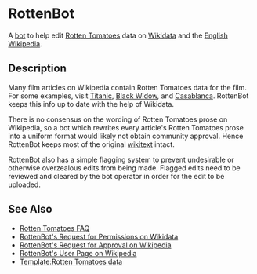 # RottenBot
A [bot](https://en.wikipedia.org/wiki/Wikipedia:Bots) to help edit [Rotten Tomatoes](https://www.rottentomatoes.com/) data on [Wikidata](https://www.wikidata.org/wiki/Wikidata:Main_Page) and the [English Wikipedia](https://en.wikipedia.org/wiki/Main_Page).

## Description
Many film articles on Wikipedia contain Rotten Tomatoes data for the film. For some examples, visit [Titanic](https://en.wikipedia.org/wiki/Titanic_(1997_film)), [Black Widow](https://en.wikipedia.org/wiki/Black_Widow_(2021_film)), and [Casablanca](https://en.wikipedia.org/wiki/Casablanca_(film)). RottenBot keeps this info up to date with the help of Wikidata.

There is no consensus on the wording of Rotten Tomatoes prose on Wikipedia, so a bot which rewrites every article's Rotten Tomatoes prose into a uniform format would likely not obtain community approval. Hence RottenBot keeps most of the original [wikitext](https://en.wikipedia.org/wiki/Help:Wikitext) intact.

RottenBot also has a simple flagging system to prevent undesirable or otherwise overzealous edits from being made. Flagged edits need to be reviewed and cleared by the bot operator in order for the edit to be uploaded.

## See Also
* [Rotten Tomatoes FAQ](https://www.rottentomatoes.com/faq)
* [RottenBot's Request for Permissions on Wikidata](https://www.wikidata.org/wiki/Wikidata:Requests_for_permissions/Bot/RottenBot)
* [RottenBot's Request for Approval on Wikipedia](https://en.wikipedia.org/wiki/Wikipedia:Bots/Requests_for_approval/RottenBot)
* [RottenBot's User Page on Wikipedia](https://en.wikipedia.org/wiki/User:RottenBot)
* [Template:Rotten Tomatoes data](https://en.wikipedia.org/wiki/Template:Rotten_Tomatoes_data)
